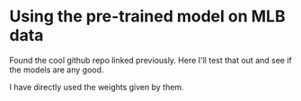 # Using the pre-trained model on MLB data

Found the cool github repo linked previously. Here I'll test that out and see if the models are any good. 

I have directly used the weights given by them.